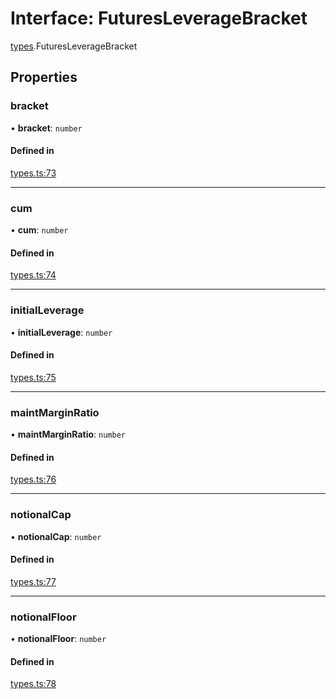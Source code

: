 # Interface: FuturesLeverageBracket

[types](../modules/types.md).FuturesLeverageBracket

## Properties

### bracket

• **bracket**: `number`

#### Defined in

[types.ts:73](https://github.com/Altamoon/altamoon/blob/b1afd68/app/api/types.ts#L73)

___

### cum

• **cum**: `number`

#### Defined in

[types.ts:74](https://github.com/Altamoon/altamoon/blob/b1afd68/app/api/types.ts#L74)

___

### initialLeverage

• **initialLeverage**: `number`

#### Defined in

[types.ts:75](https://github.com/Altamoon/altamoon/blob/b1afd68/app/api/types.ts#L75)

___

### maintMarginRatio

• **maintMarginRatio**: `number`

#### Defined in

[types.ts:76](https://github.com/Altamoon/altamoon/blob/b1afd68/app/api/types.ts#L76)

___

### notionalCap

• **notionalCap**: `number`

#### Defined in

[types.ts:77](https://github.com/Altamoon/altamoon/blob/b1afd68/app/api/types.ts#L77)

___

### notionalFloor

• **notionalFloor**: `number`

#### Defined in

[types.ts:78](https://github.com/Altamoon/altamoon/blob/b1afd68/app/api/types.ts#L78)
